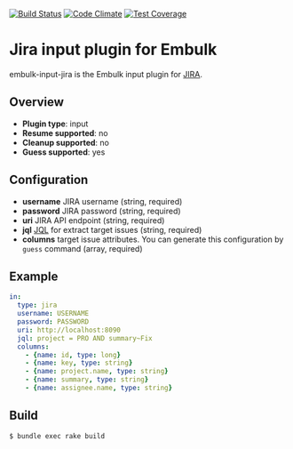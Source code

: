 [![Build Status](https://travis-ci.org/treasure-data/embulk-input-jira.svg)](https://travis-ci.org/treasure-data/embulk-input-jira)
[![Code Climate](https://codeclimate.com/github/treasure-data/embulk-input-jira/badges/gpa.svg)](https://codeclimate.com/github/treasure-data/embulk-input-jira)
[![Test Coverage](https://codeclimate.com/github/treasure-data/embulk-input-jira/badges/coverage.svg)](https://codeclimate.com/github/treasure-data/embulk-input-jira/coverage)

# Jira input plugin for Embulk

embulk-input-jira is the Embulk input plugin for [JIRA](https://www.atlassian.com/software/jira).

## Overview

* **Plugin type**: input
* **Resume supported**: no
* **Cleanup supported**: no
* **Guess supported**: yes

## Configuration

- **username** JIRA username (string, required)
- **password** JIRA password (string, required)
- **uri** JIRA API endpoint (string, required)
- **jql** [JQL](https://confluence.atlassian.com/display/JIRA/Advanced+Searching) for extract target issues (string, required)
- **columns** target issue attributes. You can generate this configuration by `guess` command (array, required)

## Example

```yaml
in:
  type: jira
  username: USERNAME
  password: PASSWORD
  uri: http://localhost:8090
  jql: project = PRO AND summary~Fix
  columns:
    - {name: id, type: long}
    - {name: key, type: string}
    - {name: project.name, type: string}
    - {name: summary, type: string}
    - {name: assignee.name, type: string}
```

## Build

```
$ bundle exec rake build
```

